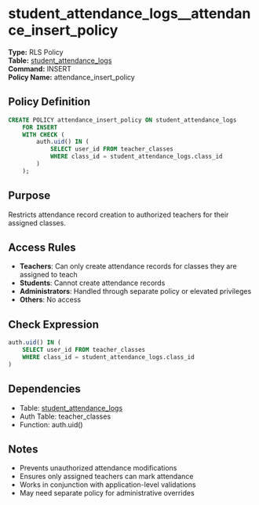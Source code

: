 # student_attendance_logs__attendance_insert_policy

**Type:** RLS Policy  
**Table:** [student_attendance_logs](../tables/student_attendance_logs.md)  
**Command:** INSERT  
**Policy Name:** attendance_insert_policy  

## Policy Definition
```sql
CREATE POLICY attendance_insert_policy ON student_attendance_logs
    FOR INSERT
    WITH CHECK (
        auth.uid() IN (
            SELECT user_id FROM teacher_classes 
            WHERE class_id = student_attendance_logs.class_id
        )
    );
```

## Purpose
Restricts attendance record creation to authorized teachers for their assigned classes.

## Access Rules
- **Teachers**: Can only create attendance records for classes they are assigned to teach
- **Students**: Cannot create attendance records
- **Administrators**: Handled through separate policy or elevated privileges
- **Others**: No access

## Check Expression
```sql
auth.uid() IN (
    SELECT user_id FROM teacher_classes 
    WHERE class_id = student_attendance_logs.class_id
)
```

## Dependencies
- Table: [student_attendance_logs](../tables/student_attendance_logs.md)
- Auth Table: teacher_classes
- Function: auth.uid()

## Notes
- Prevents unauthorized attendance modifications
- Ensures only assigned teachers can mark attendance
- Works in conjunction with application-level validations
- May need separate policy for administrative overrides